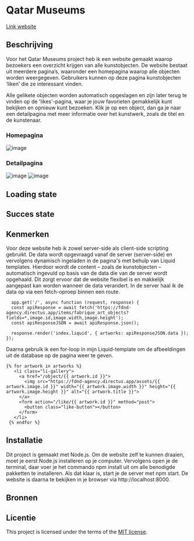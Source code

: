 
# Qatar Museums
[Link website](https://user-experience-enhanced-website-vxh1.onrender.com/)

## Beschrijving
<!-- Bij Beschrijving staat kort beschreven wat voor project het is en wat je hebt gemaakt -->
<!-- Voeg een mooie poster visual toe 📸 -->
<!-- Voeg een link toe naar je live site 🌐-->

Voor het Qatar Museums project heb ik een website gemaakt waarop bezoekers een overzicht krijgen van alle kunstobjecten. De website bestaat uit meerdere pagina’s, waaronder een homepagina waarop alle objecten worden weergegeven. Gebruikers kunnen op deze pagina kunstobjecten ‘liken’ die ze interessant vinden.

Alle gelikete objecten worden automatisch opgeslagen en zijn later terug te vinden op de 'likes'-pagina, waar je jouw favorieten gemakkelijk kunt bekijken en opnieuw kunt bezoeken. Klik je op een object, dan ga je naar een detailpagina met meer informatie over het kunstwerk, zoals de titel en de kunstenaar.

### Homepagina
![image](https://github.com/user-attachments/assets/7447a97a-de7a-4198-b315-6ecbbde2105a)

### Detailpagina
![image](https://github.com/user-attachments/assets/6f8f93e4-cf4f-4112-b25c-e832618f5564) ![image](https://github.com/user-attachments/assets/2526eca1-7f74-4a7e-a60c-d9ec0b3ce5df)

## Loading state

## Succes state

## Kenmerken
<!-- Bij Kenmerken staat welke technieken zijn gebruikt en hoe. Wat is de HTML structuur? Wat zijn de belangrijkste dingen in CSS? Wat is er met JS gedaan en hoe? Misschien heb je iets met NodeJS gedaan, of heb je een framwork of library gebruikt? -->

Voor deze website heb ik zowel server-side als client-side scripting gebruikt. De data wordt opgevraagd vanaf de server (server-side) en vervolgens dynamisch ingeladen in de pagina's met behulp van Liquid templates. Hierdoor wordt de content – zoals de kunstobjecten – automatisch ingevuld op basis van de data die van de server wordt opgehaald. Dit zorgt ervoor dat de website flexibel is en makkelijk aangepast kan worden wanneer de data verandert.
In de server haal ik de data op via een fetch-oproep binnen een route.
```
  app.get('/', async function (request, response) {
  const apiResponse = await fetch('https://fdnd-agency.directus.app/items/fabrique_art_objects?fields=*,image.id,image.width,image.height');
  const apiResponseJSON = await apiResponse.json();

  response.render('index.liquid', { artworks: apiResponseJSON.data });
});
```
 Daarna gebruik ik een for-loop in mijn Liquid-template om de afbeeldingen uit de database op de pagina weer te geven.
 ```
{% for artwork in artworks %}
    <li class="li-gallery">
      <a href="/object/{{ artwork.id }}">
        <img src="https://fdnd-agency.directus.app/assets/{{ artwork.image.id }}" width="{{ artwork.image.width }}" height="{{ artwork.image.height }}" alt="{{ artwork.title }}">
      </a>
      <form action="/like/{{ artwork.id }}" method="post">
        <button class="like-button"></button>
      </form>
    </li>
  {% endfor %}

```
## Installatie
<!-- Bij Installatie staat hoe een andere developer aan jouw repo kan werken -->
Dit project is gemaakt met Node.js. Om de website zelf te kunnen draaien, moet je eerst Node.js installeren op je computer. Vervolgens open je de terminal, daar voer je het commando npm install uit om alle benodigde pakketten te installeren. Als dat klaar is, start je de server met npm start. De website is daarna te bekijken in je browser via http://localhost:8000.
## Bronnen

## Licentie

This project is licensed under the terms of the [MIT license](./LICENSE).
